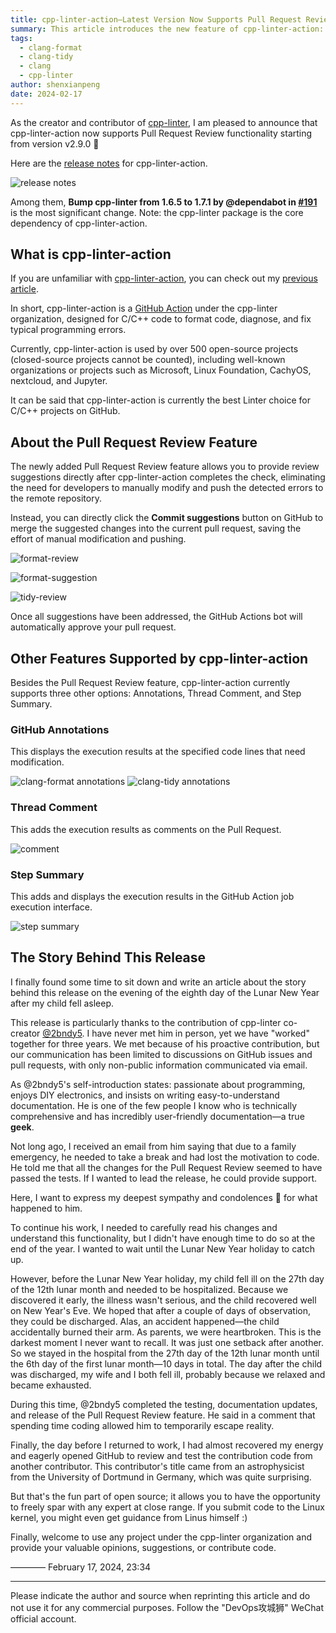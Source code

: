 ```yaml
---
title: cpp-linter-action—Latest Version Now Supports Pull Request Review Functionality 👏
summary: This article introduces the new feature of cpp-linter-action: Pull Request Review, allowing developers to directly submit code modification suggestions on GitHub, improving code quality and collaboration efficiency.
tags:
  - clang-format
  - clang-tidy
  - clang
  - cpp-linter
author: shenxianpeng
date: 2024-02-17
---
```


As the creator and contributor of [cpp-linter](https://github.com/cpp-linter), I am pleased to announce that cpp-linter-action now supports Pull Request Review functionality starting from version v2.9.0 👏

Here are the [release notes](https://github.com/cpp-linter/releases) for cpp-linter-action.

![release notes](cpp-linter-action@2.9.0.png)

Among them, **Bump cpp-linter from 1.6.5 to 1.7.1 by @dependabot in [#191](https://github.com/cpp-linter/pull/191)** is the most significant change. Note: the cpp-linter package is the core dependency of cpp-linter-action.


## What is cpp-linter-action

If you are unfamiliar with [cpp-linter-action](https://github.com/cpp-linter/cpp-linter-action), you can check out my [previous article](https://shenxianpeng.github.io/2022/08/cpp-linter/).

In short, cpp-linter-action is a [GitHub Action](https://docs.github.com/en/actions/quickstart) under the cpp-linter organization, designed for C/C++ code to format code, diagnose, and fix typical programming errors.

Currently, cpp-linter-action is used by over 500 open-source projects (closed-source projects cannot be counted), including well-known organizations or projects such as Microsoft, Linux Foundation, CachyOS, nextcloud, and Jupyter.

It can be said that cpp-linter-action is currently the best Linter choice for C/C++ projects on GitHub.

## About the Pull Request Review Feature

The newly added Pull Request Review feature allows you to provide review suggestions directly after cpp-linter-action completes the check, eliminating the need for developers to manually modify and push the detected errors to the remote repository.

Instead, you can directly click the **Commit suggestions** button on GitHub to merge the suggested changes into the current pull request, saving the effort of manual modification and pushing.

![format-review](format-review.png)

![format-suggestion](format-suggestion.png)

![tidy-review](tidy-review.png)

Once all suggestions have been addressed, the GitHub Actions bot will automatically approve your pull request.

## Other Features Supported by cpp-linter-action

Besides the Pull Request Review feature, cpp-linter-action currently supports three other options: Annotations, Thread Comment, and Step Summary.

### GitHub Annotations

This displays the execution results at the specified code lines that need modification.

![clang-format annotations](clang-format-annotations.png)
![clang-tidy annotations](clang-tidy-annotations.png)

### Thread Comment

This adds the execution results as comments on the Pull Request.

![comment](comment.png)

### Step Summary

This adds and displays the execution results in the GitHub Action job execution interface.

![step summary](step-summary.png)

## The Story Behind This Release

I finally found some time to sit down and write an article about the story behind this release on the evening of the eighth day of the Lunar New Year after my child fell asleep.

This release is particularly thanks to the contribution of cpp-linter co-creator [@2bndy5](https://github.com/2bndy5).  I have never met him in person, yet we have "worked" together for three years.  We met because of his proactive contribution, but our communication has been limited to discussions on GitHub issues and pull requests, with only non-public information communicated via email.

As @2bndy5's self-introduction states: passionate about programming, enjoys DIY electronics, and insists on writing easy-to-understand documentation. He is one of the few people I know who is technically comprehensive and has incredibly user-friendly documentation—a true **geek**.

Not long ago, I received an email from him saying that due to a family emergency, he needed to take a break and had lost the motivation to code. He told me that all the changes for the Pull Request Review seemed to have passed the tests. If I wanted to lead the release, he could provide support.

Here, I want to express my deepest sympathy and condolences 🙏 for what happened to him.

To continue his work, I needed to carefully read his changes and understand this functionality, but I didn't have enough time to do so at the end of the year. I wanted to wait until the Lunar New Year holiday to catch up.

However, before the Lunar New Year holiday, my child fell ill on the 27th day of the 12th lunar month and needed to be hospitalized.  Because we discovered it early, the illness wasn't serious, and the child recovered well on New Year's Eve. We hoped that after a couple of days of observation, they could be discharged.
Alas, an accident happened—the child accidentally burned their arm. As parents, we were heartbroken. This is the darkest moment I never want to recall.  It was just one setback after another.  So we stayed in the hospital from the 27th day of the 12th lunar month until the 6th day of the first lunar month—10 days in total.
The day after the child was discharged, my wife and I both fell ill, probably because we relaxed and became exhausted.

During this time, @2bndy5 completed the testing, documentation updates, and release of the Pull Request Review feature. He said in a comment that spending time coding allowed him to temporarily escape reality.

Finally, the day before I returned to work, I had almost recovered my energy and eagerly opened GitHub to review and test the contribution code from another contributor. This contributor's title came from an astrophysicist from the University of Dortmund in Germany, which was quite surprising.

But that's the fun part of open source; it allows you to have the opportunity to freely spar with any expert at close range. If you submit code to the Linux kernel, you might even get guidance from Linus himself :)

Finally, welcome to use any project under the cpp-linter organization and provide your valuable opinions, suggestions, or contribute code.


———— February 17, 2024, 23:34

---

Please indicate the author and source when reprinting this article and do not use it for any commercial purposes.  Follow the "DevOps攻城狮" WeChat official account.